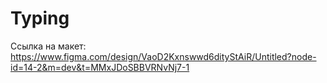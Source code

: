# Typing

Ссылка на макет: https://www.figma.com/design/VaoD2Kxnswwd6dityStAiR/Untitled?node-id=14-2&m=dev&t=MMxJDoSBBVRNvNj7-1